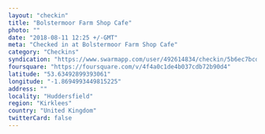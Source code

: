 ```yaml
---
layout: "checkin"
title: "Bolstermoor Farm Shop Cafe"
photo: ""
date: "2018-08-11 12:25 +/-GMT"
meta: "Checked in at Bolstermoor Farm Shop Cafe"
category: "Checkins"
syndication: "https://www.swarmapp.com/user/492614834/checkin/5b6ec7bcda7080002d5a71de"
foursquare: "https://foursquare.com/v/4f4a0c1de4b037cdb72b90d4"
latitude: "53.63492899393061"
longitude: "-1.8694993449815225"
address: ""
locality: "Huddersfield"
region: "Kirklees"
country: "United Kingdom"
twitterCard: false
---
```


